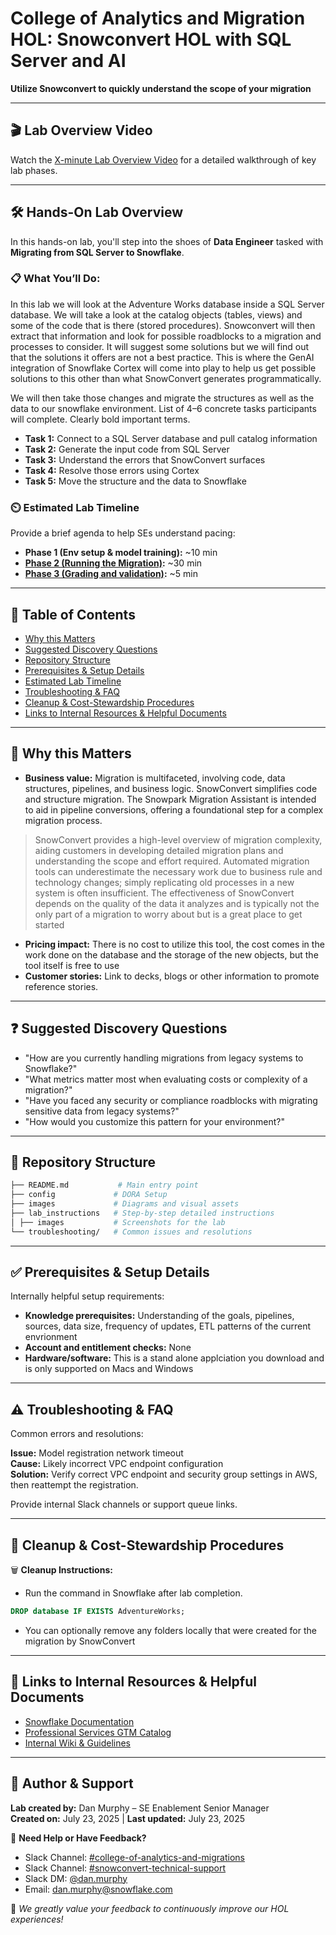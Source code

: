 # College of Analytics and Migration HOL: Snowconvert HOL with SQL Server and AI
**Utilize Snowconvert to quickly understand the scope of your migration**

---

## 🎬 Lab Overview Video
Watch the [X-minute Lab Overview Video](overview.mp4) for a detailed walkthrough of key lab phases.

---

## 🛠️ Hands-On Lab Overview

In this hands-on lab, you'll step into the shoes of **Data Engineer** tasked with **Migrating from SQL Server to Snowflake**.

### 📋 What You’ll Do:
In this lab we will look at the Adventure Works database inside a SQL Server database. We will take a look at the catalog objects (tables, views) and some of the code that is there (stored procedures). Snowconvert will then extract that information and look for possible roadblocks to a migration and processes to consider. It will suggest some solutions but we will find out that the solutions it offers are not a best practice. This is where the GenAI integration of Snowflake Cortex will come into play to help us get possible solutions to this other than what SnowConvert generates programmatically.

We will then take those changes and migrate the structures as well as the data to our snowflake environment.
List of 4–6 concrete tasks participants will complete. Clearly bold important terms.
- **Task 1:** Connect to a SQL Server database and pull catalog information
- **Task 2:** Generate the input code from SQL Server
- **Task 3:** Understand the errors that SnowConvert surfaces
- **Task 4:** Resolve those errors using Cortex
- **Task 5:** Move the structure and the data to Snowflake

### ⏲️ Estimated Lab Timeline

Provide a brief agenda to help SEs understand pacing:

- **Phase 1 (Env setup & model training):** ~10 min
- **[Phase 2 (Running the Migration)](/lab_instructions/readme.md):** ~30 min
- **[Phase 3 (Grading and validation)](/config):** ~5 min
  
---

## 📖 Table of Contents

- [Why this Matters](#-why-this-matters)
- [Suggested Discovery Questions](#-suggested-discovery-questions)
- [Repository Structure](#-repository-structure)
- [Prerequisites & Setup Details](#-prerequisites--setup-details)
- [Estimated Lab Timeline](#%EF%B8%8F-estimated-lab-timeline)
- [Troubleshooting & FAQ](#%EF%B8%8F-troubleshooting--faq)
- [Cleanup & Cost-Stewardship Procedures](#-cleanup--cost-stewardship-procedures)
- [Links to Internal Resources & Helpful Documents](#-links-to-internal-resources--helpful-documents)

---

## 📌 Why this Matters

- **Business value:** Migration is multifaceted, involving code, data structures, pipelines, and business logic. SnowConvert simplifies code and structure migration. The Snowpark Migration Assistant is intended to aid in pipeline conversions, offering a foundational step for a complex migration process. 
> SnowConvert provides a high-level overview of migration complexity, aiding customers in developing detailed migration plans and understanding the scope and effort required. Automated migration tools can underestimate the necessary work due to business rule and technology changes; simply replicating old processes in a new system is often insufficient. The effectiveness of SnowConvert depends on the quality of the data it analyzes and is typically not the only part of a migration to worry about but is a great place to get started
- **Pricing impact:** There is no cost to utilize this tool, the cost comes in the work done on the database and the storage of the new objects, but the tool itself is free to use
- **Customer stories:** Link to decks, blogs or other information to promote reference stories.

---

## ❓ Suggested Discovery Questions

- "How are you currently handling migrations from legacy systems to Snowflake?"
- "What metrics matter most when evaluating costs or complexity of a migration?"
- "Have you faced any security or compliance roadblocks with migrating sensitive data from legacy systems?"
- "How would you customize this pattern for your environment?"

---

## 📂 Repository Structure

```bash
├── README.md           # Main entry point
├── config             # DORA Setup
├── images             # Diagrams and visual assets
├── lab_instructions   # Step-by-step detailed instructions
│ ├── images           # Screenshots for the lab
└── troubleshooting/   # Common issues and resolutions
```
---

## ✅ Prerequisites & Setup Details

Internally helpful setup requirements:

- **Knowledge prerequisites:** Understanding of the goals, pipelines, sources, data size, frequency of updates, ETL patterns of the current envrionment
- **Account and entitlement checks:** None
- **Hardware/software:** This is a stand alone applciation you download and is only supported on Macs and Windows

---

## ⚠️ Troubleshooting & FAQ

Common errors and resolutions:

**Issue:** Model registration network timeout  
**Cause:** Likely incorrect VPC endpoint configuration  
**Solution:** Verify correct VPC endpoint and security group settings in AWS, then reattempt the registration.

Provide internal Slack channels or support queue links.

---

## 🧹 Cleanup & Cost-Stewardship Procedures

🗑 **Cleanup Instructions:**
- Run the command in Snowflake after lab completion.
```sql
DROP database IF EXISTS AdventureWorks;
``` 
- You can optionally remove any folders locally that were created for the migration by SnowConvert

---


## 🔗 Links to Internal Resources & Helpful Documents

- [Snowflake Documentation](https://docs.snowflake.com/en/migrations/snowconvert-docs/general/getting-started/README)
- [Professional Services GTM Catalog](https://snowflake.seismic.com/Link/Content/DC4X82m96XPWcGWGMpCRMpMPW4p3)
- [Internal Wiki & Guidelines](#)

---

## 👤 Author & Support

**Lab created by:** Dan Murphy – SE Enablement Senior Manager  
**Created on:** July 23, 2025 | **Last updated:** July 23, 2025

💬 **Need Help or Have Feedback?**  
- Slack Channel: [#college-of-analytics-and-migrations](https://snowflake.enterprise.slack.com/archives/C06R6B6MBNC)  
- Slack Channel: [#snowconvert-technical-support](https://snowflake.enterprise.slack.com/archives/C04QD2LN37H)  
- Slack DM: [@dan.murphy](https://snowflake.enterprise.slack.com/team/WEJR92JS2)  
- Email: [dan.murphy@snowflake.com](mailto:dan.murphy@snowflake.com)

🌟 *We greatly value your feedback to continuously improve our HOL experiences!*

